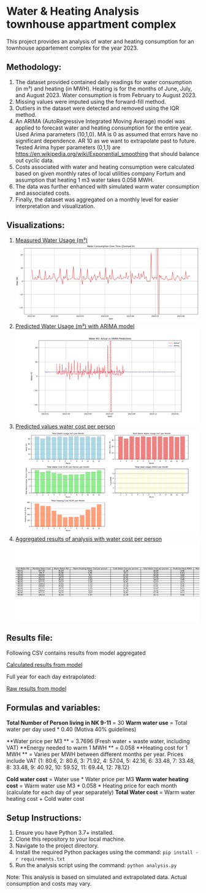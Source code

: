 
 Water & Heating Analysis townhouse appartment complex
==================================

This project provides an analysis of water and heating consumption for an townhouse appartement complex for the year 2023.

Methodology:
------------
1. The dataset provided contained daily readings for water consumption (in m³) and heating (in MWH). Heating is for the months of June, July, and August 2023. Water consumption is from February to August 2023.
2. Missing values were imputed using the forward-fill method.
3. Outliers in the dataset were detected and removed using the IQR method. 
4. An ARIMA (AutoRegressive Integrated Moving Average) model was applied to forecast water and heating consumption for the entire year. 
Used Arima parameters (10,1,0). MA is 0 as assumed that errors have no significant dependence. AR 10 as we want to extrapolate past to future.
Tested Arima hyper parameters (0,1,1) are https://en.wikipedia.org/wiki/Exponential_smoothing that should balance out cyclic data.
5. Costs associated with water and heating consumption were calculated based on given monthly rates of local utilities company Fortum and assumption that heating 1 m3 water takes 0.058 MWH.
6. The data was further enhanced with simulated warm water consumption and associated costs.
7. Finally, the dataset was aggregated on a monthly level for easier interpretation and visualization.

Visualizations:
---------------
1. [Measured Water Usage (m³)](plots/water_consumption_raw.png)
   ![Measured Water Usage (m³)](plots/water_consumption_raw.png)
2. [Predicted Water Usage (m³) with ARIMA model](plots/predicted_water_use.png)
   ![Predicted Water Usage (m³)](plots/predicted_water_use.png)
3. [Predicted values water cost per person](plots/total_water_cost.png)
   ![Calculated values water cost per person](plots/total_water_cost.png)
4. [Aggregated results of analysis with water cost per person](plots/results.png)
   ![Aggregated results of analysis](plots/results.png)
   
Results file:
---------------

Following CSV contains results from model aggregated

[Calculated results from model](arima_aggregated_forecast.csv)

Full year for each day extrapolated:

[Raw results from model](arima_forecast.csv)

Formulas and variables:
---------

**Total Number of Person living in NK 9-11** = 30
**Warm water use** = Total water per day used * 0.40 (Motiva 40% guidelines)

**Water price per M3 ** = 3.7696 (Fresh water + waste water, including VAT)
**Energy needed to warm 1 MWH ** = 0.058
**Heating cost for 1 MWH ** = Varies per MWH between different months per year. Prices include VAT {1: 80.6, 2: 80.6, 3: 71.92, 4: 57.04, 5: 42.16, 6: 33.48, 7: 33.48, 8: 33.48, 9: 40.92, 10: 59.52, 11: 69.44, 12: 78.12}

**Cold water cost** = Water use * Water price per M3
**Warm water heating cost** = Warm water use M3 * 0.058  * Heating price for each month (calculate for each day of year separately)
**Total Water cost** = Warm water heating cost + Cold water cost

                                               


Setup Instructions:
-------------------
1. Ensure you have Python 3.7+ installed.
2. Clone this repository to your local machine.
3. Navigate to the project directory.
4. Install the required Python packages using the command: `pip install -r requirements.txt`
5. Run the analysis script using the command: `python analysis.py`

Note: This analysis is based on simulated and extrapolated data. Actual consumption and costs may vary.


